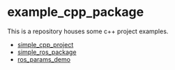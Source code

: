 # example_cpp_package

This is a repository houses some c++ project examples.

* [simple_cpp_project](./simple_cpp_project)
* [simple_ros_package](./simple_ros_package)
* [ros_params_demo](./ros_params_demo)
